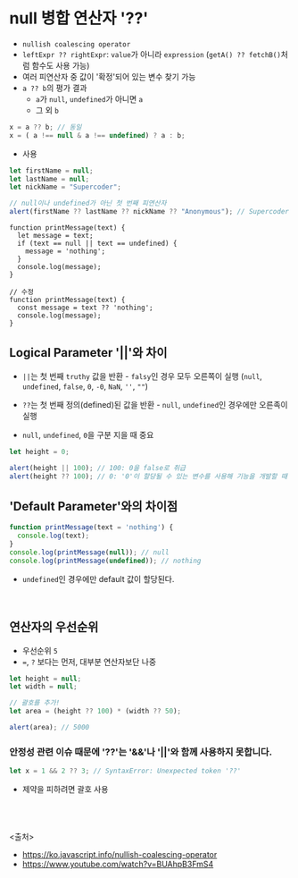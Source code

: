 # null 병합 연산자 '??'
- `nullish coalescing operator`
- `leftExpr ?? rightExpr`: `value`가 아니라 `expression` (`getA() ?? fetchB()`처럼 함수도 사용 가능)
- 여러 피연산자 중 값이 '확정'되어 있는 변수 찾기 가능
- `a ?? b`의 평가 결과
  - `a`가 `null`, `undefined`가 아니면 `a`
  - 그 외 `b`

```js
x = a ?? b; // 동일
x = ( a !== null & a !== undefined) ? a : b;
```

- 사용
```js
let firstName = null;
let lastName = null;
let nickName = "Supercoder";

// null이나 undefined가 아닌 첫 번째 피연산자
alert(firstName ?? lastName ?? nickName ?? "Anonymous"); // Supercoder
```
```
function printMessage(text) {
  let message = text;
  if (text == null || text == undefined) {
    message = 'nothing';
  }
  console.log(message);
}

// 수정
function printMessage(text) {
  const message = text ?? 'nothing';
  console.log(message);
}
```

## Logical Parameter '||'와 차이
- `||`는 첫 번째 `truthy` 값을 반환 - `falsy`인 경우 모두 오른쪽이 실행 (`null`, `undefined`, `false`, `0`, `-0`, `NaN`, `''`, `""`)
- `??`는 첫 번째 정의(defined)된 값을 반환 - `null`, `undefined`인 경우에만 오른족이 실행

- `null`, `undefined`, `0`을 구분 지을 때 중요
```js
let height = 0;

alert(height || 100); // 100: 0을 false로 취급
alert(height ?? 100); // 0: '0'이 할당될 수 있는 변수를 사용해 기능을 개발할 때 유용
```

## 'Default Parameter'와의 차이점
```js
function printMessage(text = 'nothing') {
  console.log(text);
}
console.log(printMessage(null)); // null
console.log(printMessage(undefined)); // nothing
```
- `undefined`인 경우에만 default 값이 할당된다.

<br>

## 연산자의 우선순위
- 우선순위 `5`
- `=`, `?` 보다는 먼저, 대부분 연산자보단 나중
```js
let height = null;
let width = null;

// 괄호를 추가!
let area = (height ?? 100) * (width ?? 50);

alert(area); // 5000
```

### 안정성 관련 이슈 때문에 '??'는 '&&'나 '||'와 함께 사용하지 못합니다.
```js
let x = 1 && 2 ?? 3; // SyntaxError: Unexpected token '??'
```
- 제약을 피하려면 괄호 사용


<br><br><br>
<출처>
- https://ko.javascript.info/nullish-coalescing-operator
- https://www.youtube.com/watch?v=BUAhpB3FmS4
